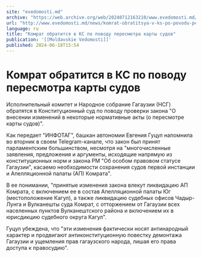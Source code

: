 ```yaml
---
site: "evedomosti.md"
archive: "https://web.archive.org/web/20240712163210/www.evedomosti.md/news/komrat-obratitsya-v-ks-po-povodu-peresmotra-karty-sudov"
url: "http://www.evedomosti.md/news/komrat-obratitsya-v-ks-po-povodu-peresmotra-karty-sudov"
language: ru
title: "Комрат обратится в КС по поводу пересмотра карты судов"
publication: '[[Moldavskie Vedomosti]]'
published: 2024-06-18T15:54
---
```


# Комрат обратится в КС по поводу пересмотра карты судов

Исполнительный комитет и Народное собрание Гагаузии (НСГ) обратятся в Конституционный суд по поводу проверки закона "О внесении изменений в некоторые нормативные акты (о пересмотре карты судов)".

Как передает "ИНФОТАГ", башкан автономии Евгения Гуцул напомнила во вторник в своем Telegram-канале, что закон был принят парламентским большинством, несмотря на "многочисленные заявления, предложения и аргументы, исходящие напрямую из конституционных норм и закона РМ "Об особом правовом статусе Гагаузии", касаемо необходимости сохранения судов первой инстанции и Апелляционной палаты (АП) Комрата".

В ее понимании, "принятые изменения закона влекут ликвидацию АП Комрата, с включением ее в состав Апелляционной палаты Юг (местоположение Кагул), а также ликвидацию судебных офисов Чадыр-Лунга и Вулканешты суда Комрат, с отторжением от Гагаузии всех населенных пунктов Вулканештского района и включением их в юрисдикцию судебного округа Кагул".

Гуцул убеждена, что "эти изменения фактически носят антинародный характер и продвигают антиконституционную повестку демонтажа Гагаузии и ущемления прав гагаузского народа, лишая его права доступа к правосудию".